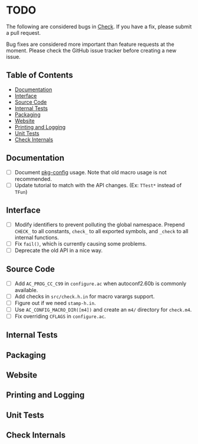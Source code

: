 # TODO
The following are considered bugs in [Check][]. If you have
a fix, please submit a pull request.

Bug fixes are considered more important than feature
requests at the moment. Please check the GitHub issue
tracker before creating a new issue.

## Table of Contents
 * [Documentation](#documentation)
 * [Interface](#interface)
 * [Source Code](#source-code)
 * [Internal Tests](#internal-tests)
 * [Packaging](#packaging)
 * [Website](#website)
 * [Printing and Logging](#printing-and-logging)
 * [Unit Tests](#unit-tests)
 * [Check Internals](#check-internals)

## Documentation
 - [ ] Document [pkg-config][] usage. Note that old macro
 usage is not recommended.
 - [ ] Update tutorial to match with the API changes. (Ex: `TTest*` instead of `TFun`)

## Interface
 - [ ] Modify identifiers to prevent polluting the global
 namespace. Prepend `CHECK_` to all constants, `check_` to
 all exported symbols, and `_check` to all internal
 functions.
 - [ ] Fix `fail()`, which is currently causing some problems.
 - [ ] Deprecate the old API in a nice way.

## Source Code
 - [ ] Add `AC_PROG_CC_C99` in `configure.ac` when autoconf2.60b
 is commonly available.
 - [ ] Add checks in `src/check.h.in` for macro varargs
 support.
 - [ ] Figure out if we need `stamp-h.in`.
 - [ ] Use `AC_CONFIG_MACRO_DIR([m4])` and create an `m4/`
 directory for `check.m4`.
 - [ ] Fix overriding `CFLAGS` in `configure.ac`.

## Internal Tests

## Packaging

## Website

## Printing and Logging

## Unit Tests

## Check Internals

  [Check]: https://github.com/libcheck/check "Check - Github"
  [issue tracker]: https://github.com/libcheck/check/issues
  "Check Issue Tracker - GitHub"
  [pkg-config]: https://www.freedesktop.org/wiki/Software/pkg-config/
  "pkg-config - FreeDesktop.org"
